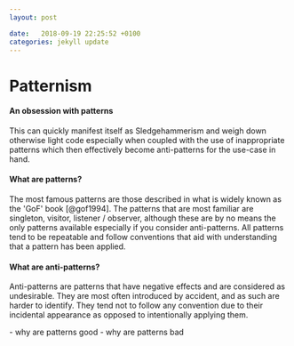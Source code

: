 ```yaml
---
layout: post

date:   2018-09-19 22:25:52 +0100
categories: jekyll update
---
```

Patternism
==========

#### An obsession with patterns

This can quickly manifest itself as Sledgehammerism and weigh down
otherwise light code especially when coupled with the use of
inappropriate patterns which then effectively become anti-patterns for
the use-case in hand.

#### What are patterns?

The most famous patterns are those described in what is widely known as
the 'GoF' book [@gof1994]. The patterns that are most familiar are
singleton, visitor, listener / observer, although these are by no means
the only patterns available especially if you consider anti-patterns.
All patterns tend to be repeatable and follow conventions that aid with
understanding that a pattern has been applied.

#### What are anti-patterns?

Anti-patterns are patterns that have negative effects and are considered
as undesirable. They are most often introduced by accident, and as such
are harder to identify. They tend not to follow any convention due to
their incidental appearance as opposed to intentionally applying them.

\- why are patterns good - why are patterns bad

